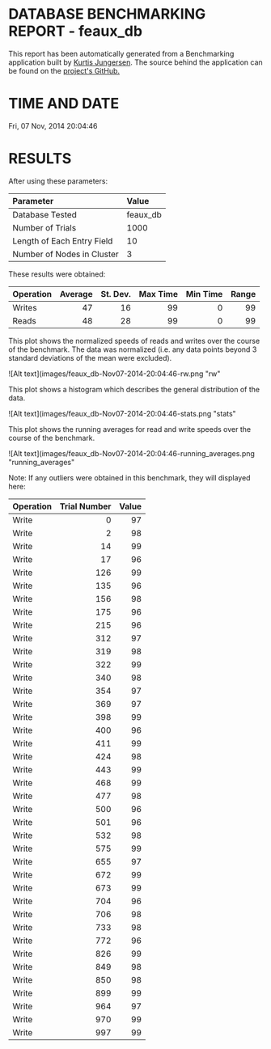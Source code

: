 DATABASE BENCHMARKING REPORT - feaux_db
=========================================

This report has been automatically generated from a Benchmarking application
built by [Kurtis Jungersen](http://kmjungersen.com).  The source behind the application can be found on the [project's GitHub.](https://github.com/kmjungersen/DB-Benchmarking)

TIME AND DATE
=============

Fri, 07 Nov, 2014 20:04:46


RESULTS
=======

After using these parameters:

| Parameter                  | Value    |
|:---------------------------|:---------|
| Database Tested            | feaux_db |
| Number of Trials           | 1000     |
| Length of Each Entry Field | 10       |
| Number of Nodes in Cluster | 3        |

These results were obtained:

| Operation   |   Average |   St. Dev. |   Max Time |   Min Time |   Range |
|:------------|----------:|-----------:|-----------:|-----------:|--------:|
| Writes      |        47 |         16 |         99 |          0 |      99 |
| Reads       |        48 |         28 |         99 |          0 |      99 |

This plot shows the normalized speeds of reads and writes over the course of the benchmark.  The data was normalized (i.e. any data points beyond 3 standard deviations of the mean were excluded).

![Alt text](images/feaux_db-Nov07-2014-20:04:46-rw.png "rw"

This plot shows a histogram which describes the general distribution of the data.

![Alt text](images/feaux_db-Nov07-2014-20:04:46-stats.png "stats"

This plot shows the running averages for read and write speeds over the course of the benchmark.

![Alt text](images/feaux_db-Nov07-2014-20:04:46-running_averages.png "running_averages"

Note: If any outliers were obtained in this benchmark, they will displayed here:

| Operation   |   Trial Number |   Value |
|:------------|---------------:|--------:|
| Write       |              0 |      97 |
| Write       |              2 |      98 |
| Write       |             14 |      99 |
| Write       |             17 |      96 |
| Write       |            126 |      99 |
| Write       |            135 |      96 |
| Write       |            156 |      98 |
| Write       |            175 |      96 |
| Write       |            215 |      96 |
| Write       |            312 |      97 |
| Write       |            319 |      98 |
| Write       |            322 |      99 |
| Write       |            340 |      98 |
| Write       |            354 |      97 |
| Write       |            369 |      97 |
| Write       |            398 |      99 |
| Write       |            400 |      96 |
| Write       |            411 |      99 |
| Write       |            424 |      98 |
| Write       |            443 |      99 |
| Write       |            468 |      99 |
| Write       |            477 |      98 |
| Write       |            500 |      96 |
| Write       |            501 |      96 |
| Write       |            532 |      98 |
| Write       |            575 |      99 |
| Write       |            655 |      97 |
| Write       |            672 |      99 |
| Write       |            673 |      99 |
| Write       |            704 |      96 |
| Write       |            706 |      98 |
| Write       |            733 |      98 |
| Write       |            772 |      96 |
| Write       |            826 |      99 |
| Write       |            849 |      98 |
| Write       |            850 |      98 |
| Write       |            899 |      99 |
| Write       |            964 |      97 |
| Write       |            970 |      99 |
| Write       |            997 |      99 |